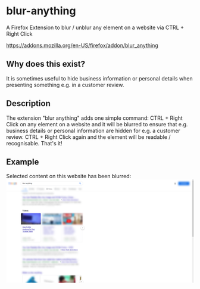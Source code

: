 # blur-anything
A Firefox Extension to blur / unblur any element on a website via CTRL + Right Click

https://addons.mozilla.org/en-US/firefox/addon/blur_anything

## Why does this exist?
It is sometimes useful to hide business information or personal details when presenting something e.g. in a customer review.

## Description
The extension "blur anything" adds one simple command: CTRL + Right Click on any element on a website and it will be blurred to ensure that e.g. business details or personal information are hidden for e.g. a customer review. CTRL + Right Click again and the element will be readable / recognisable. That's it!

## Example
Selected content on this website has been blurred:
![example](example.png)
